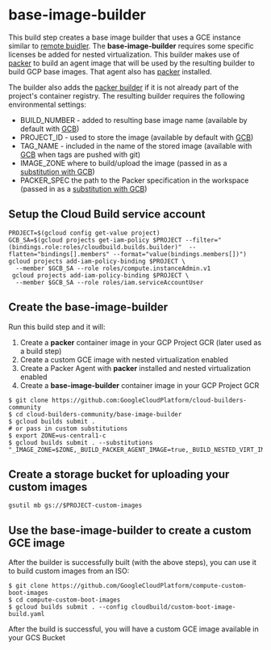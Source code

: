 # base-image-builder

This build step creates a base image builder that uses a GCE instance similar to [remote buidler](https://github.com/GoogleCloudPlatform/cloud-builders-community/tree/master/remote-builder). The **base-image-builder** requires some specific licenses be added for nested virtualization. This builder makes use of [packer](https://github.com/GoogleCloudPlatform/cloud-builders-community/packer) to build an agent image that will be used by the resulting builder to build GCP base images. That agent also has [packer](https://www.packer.io/) installed.

The builder also adds the [packer builder](https://github.com/GoogleCloudPlatform/cloud-builders-community/packer) if it is not already part of the project's container registry. The resulting builder requires the following environmental settings: 

* BUILD_NUMBER - added to resulting base image name (available by default with [GCB](https://cloud.google.com/cloud-build/docs/configuring-builds/substitute-variable-values#using_default_substitutions))
* PROJECT_ID - used to store the image (available by default with [GCB](https://cloud.google.com/cloud-build/docs/configuring-builds/substitute-variable-values#using_default_substitutions))
* TAG_NAME - included in the name of the stored image (available with [GCB](https://cloud.google.com/cloud-build/docs/configuring-builds/substitute-variable-values#using_default_substitutions) when tags are pushed with git)
* IMAGE_ZONE where to build/upload the image (passed in as a [substitution with GCB](https://cloud.google.com/cloud-build/docs/configuring-builds/substitute-variable-values#using_user-defined_substitutions))
* PACKER_SPEC the path to the Packer specification in the workspace (passed in as a [substitution with GCB](https://cloud.google.com/cloud-build/docs/configuring-builds/substitute-variable-values#using_user-defined_substitutions))


## Setup the Cloud Build service account
```
PROJECT=$(gcloud config get-value project)
GCB_SA=$(gcloud projects get-iam-policy $PROJECT --filter="(bindings.role:roles/cloudbuild.builds.builder)"  --flatten="bindings[].members" --format="value(bindings.members[])")
gcloud projects add-iam-policy-binding $PROJECT \
  --member $GCB_SA --role roles/compute.instanceAdmin.v1
 gcloud projects add-iam-policy-binding $PROJECT \
  --member $GCB_SA --role roles/iam.serviceAccountUser
```

## Create the base-image-builder

Run this build step and it will:

1. Create a **packer** container image in your GCP Project GCR (later used as a build step)
2. Create a custom GCE image with nested virtualization enabled
3. Create a Packer Agent with **packer** installed and nested virtualization enabled
4. Create a **base-image-builder** container image in your GCP Project GCR

```
$ git clone https://github.com:GoogleCloudPlatform/cloud-builders-community
$ cd cloud-builders-community/base-image-builder
$ gcloud builds submit .
# or pass in custom substitutions
$ export ZONE=us-central1-c
$ gcloud builds submit . --substitutions "_IMAGE_ZONE=$ZONE,_BUILD_PACKER_AGENT_IMAGE=true,_BUILD_NESTED_VIRT_IMAGE=true"
```

## Create a storage bucket for uploading your custom images
```
gsutil mb gs://$PROJECT-custom-images 
```

## Use the base-image-builder to create a custom GCE image

After the builder is successfully built (with the above steps), you can use it to build custom images from an ISO:

```
$ git clone https://github.com/GoogleCloudPlatform/compute-custom-boot-images
$ cd compute-custom-boot-images
$ gcloud builds submit . --config cloudbuild/custom-boot-image-build.yaml
```

After the build is successful, you will have a custom GCE image available in your GCS Bucket
